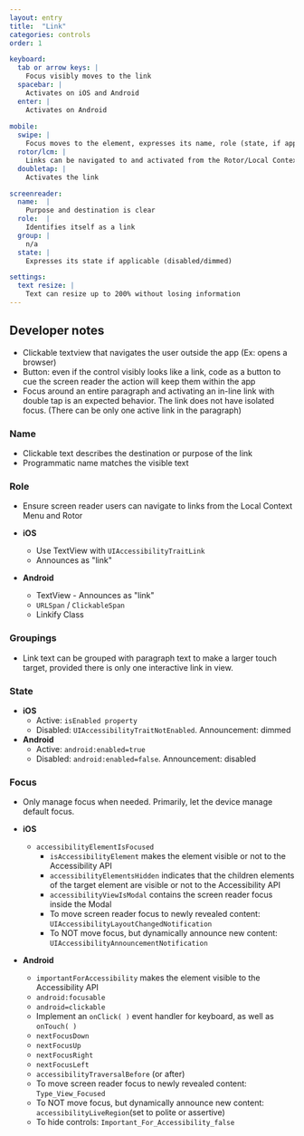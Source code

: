 ```yaml
---
layout: entry
title:  "Link"
categories: controls
order: 1

keyboard:
  tab or arrow keys: |
    Focus visibly moves to the link
  spacebar: |
    Activates on iOS and Android
  enter: |
    Activates on Android
          
mobile:
  swipe: |
    Focus moves to the element, expresses its name, role (state, if applicable)
  rotor/lcm: |
    Links can be navigated to and activated from the Rotor/Local Context Menu or by focus/double tap.  Only one way is required.
  doubletap: |
    Activates the link

screenreader:
  name:  |
    Purpose and destination is clear
  role:  |
    Identifies itself as a link
  group: |
    n/a
  state: |
    Expresses its state if applicable (disabled/dimmed)

settings:
  text resize: |
    Text can resize up to 200% without losing information
---
```



## Developer notes

- Clickable textview that navigates the user outside the app (Ex: opens a browser)
- Button: even if the control visibly looks like a link, code as a button to cue the screen reader the action will keep them within the app
- Focus around an entire paragraph and activating an in-line link with double tap is an expected behavior.  The link does not have isolated focus.  (There can be only one active link in the paragraph)

### Name

- Clickable text describes the destination or purpose of the link
- Programmatic name matches the visible text

### Role

- Ensure screen reader users can navigate to links from the Local Context Menu and Rotor  
  
- **iOS**
  - Use TextView with `UIAccessibilityTraitLink`
  - Announces as "link"
- **Android**  
  - TextView - Announces as "link"  
  - `URLSpan` / `ClickableSpan`
  - Linkify Class

### Groupings

- Link text can be grouped with paragraph text to make a larger touch target, provided there is only one interactive link in view.


### State

- **iOS**
  - Active: `isEnabled property`
  - Disabled: `UIAccessibilityTraitNotEnabled`. Announcement: dimmed  
- **Android**  
  - Active: `android:enabled=true`
  - Disabled: `android:enabled=false`. Announcement: disabled

### Focus

- Only manage focus when needed. Primarily, let the device manage default focus.  
  
- **iOS**
  - `accessibilityElementIsFocused`  
	- `isAccessibilityElement` makes the element visible or not to the Accessibility API
	- `accessibilityElementsHidden` indicates that the children elements of the target element are visible or not to the Accessibility API
	- `accessibilityViewIsModal` contains the screen reader focus inside the Modal
	- To move screen reader focus to newly revealed content: `UIAccessibilityLayoutChangedNotification`
	- To NOT move focus, but dynamically announce new content: `UIAccessibilityAnnouncementNotification`
- **Android**
	- `importantForAccessibility` makes the element visible to the Accessibility API
	- `android:focusable`
	- `android=clickable`
	- Implement an `onClick( )` event handler for keyboard, as well as `onTouch( )`
	- `nextFocusDown`
	- `nextFocusUp`
	- `nextFocusRight`
	- `nextFocusLeft`
	- `accessibilityTraversalBefore` (or after)
	- To move screen reader focus to newly revealed content: `Type_View_Focused`
	- To NOT move focus, but dynamically announce new content: `accessibilityLiveRegion`(set to polite or assertive)
	- To hide controls: `Important_For_Accessibility_false`
